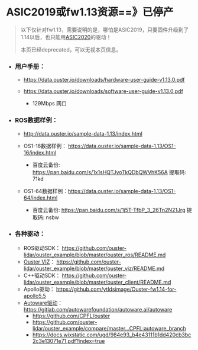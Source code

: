 

# ASIC2019或fw1.13资源==》已停产

> 以下仅针对fw1.13，需要说明的是，哪怕是ASIC2019，只要固件升级到了1.14以后，也只能用[ASIC2020](/asic2020)的驱动！
>
> 本页已经deprecated，可以无视本页信息。

- ### 用户手册：

  - https://data.ouster.io/downloads/hardware-user-guide-v1.13.0.pdf

  - https://data.ouster.io/downloads/software-user-guide-v1.13.0.pdf

    - 129Mbps 网口

    

- ### ROS数据样例：

  -  http://data.ouster.io/sample-data-1.13/index.html

  - OS1-16数据样例： https://data.ouster.io/sample-data-1.13/OS1-16/index.html

    - 百度云备份: https://pan.baidu.com/s/1x1sHQTJyoTkQDbQWVhK56A 提取码: 71kd

  - OS1-64数据样例：https://data.ouster.io/sample-data-1.13/OS1-64/index.html

    - 百度云备份: https://pan.baidu.com/s/1j5T-TfbP_3_26Tn2N21Jrg 提取码: nsbw

    

- ### 各种驱动：

  - ROS驱动SDK： https://github.com/ouster-lidar/ouster_example/blob/master/ouster_ros/README.md
  - [Ouster VIZ](https://drive.weixin.qq.com/s?k=AEYARQeBAAY4lGVnMmAE4AvQanABU)：   https://github.com/ouster-lidar/ouster_example/blob/master/ouster_viz/README.md
  - C++驱动SDK： https://github.com/ouster-lidar/ouster_example/blob/master/ouster_client/README.md
  - Apollo驱动：   https://github.com/ytldsimage/Ouster-fw1.14-for-apollo5.5
  - [Autoware驱动](https://docs.wixstatic.com/ugd/984e93_b4e43111b1dd420cb3bc2c3e13071e71.pdf?index=true)：https://gitlab.com/autowarefoundation/autoware.ai/autoware
    - https://github.com/CPFL/ouster
    - https://github.com/ouster-lidar/ouster_example/compare/master...CPFL:autoware_branch
    - https://docs.wixstatic.com/ugd/984e93_b4e43111b1dd420cb3bc2c3e13071e71.pdf?index=true

 